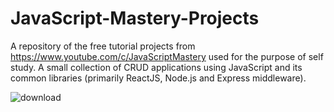 # JavaScript-Mastery-Projects
A repository of the free tutorial projects from https://www.youtube.com/c/JavaScriptMastery used for the purpose of self study.  A small collection of CRUD applications using JavaScript and its common libraries (primarily ReactJS, Node.js and Express middleware). 

![download](https://user-images.githubusercontent.com/34970867/216877075-c53cc7f2-90e9-4b21-9e32-15341260d293.jpeg)
